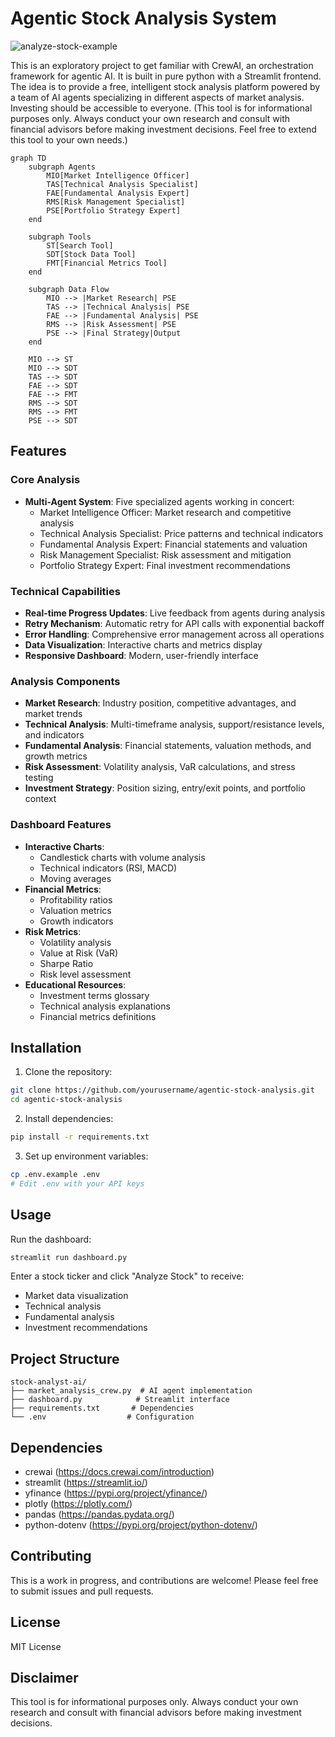 # Agentic Stock Analysis System
![analyze-stock-example](https://github.com/user-attachments/assets/15f0c783-0e6c-45c2-8b30-e0bf4f027f8a)


This is an exploratory project to get familiar with CrewAI, an orchestration framework for agentic AI. It is built in pure python with a Streamlit frontend. The idea is to provide a free, intelligent stock analysis platform powered by a team of AI agents specializing in different aspects of market analysis. Investing should be accessible to everyone.
(This tool is for informational purposes only. Always conduct your own research and consult with financial advisors before making investment decisions. Feel free to extend this tool to your own needs.)

```mermaid
graph TD
    subgraph Agents
        MIO[Market Intelligence Officer]
        TAS[Technical Analysis Specialist]
        FAE[Fundamental Analysis Expert]
        RMS[Risk Management Specialist]
        PSE[Portfolio Strategy Expert]
    end

    subgraph Tools
        ST[Search Tool]
        SDT[Stock Data Tool]
        FMT[Financial Metrics Tool]
    end

    subgraph Data Flow
        MIO --> |Market Research| PSE
        TAS --> |Technical Analysis| PSE
        FAE --> |Fundamental Analysis| PSE
        RMS --> |Risk Assessment| PSE
        PSE --> |Final Strategy|Output
    end

    MIO --> ST
    MIO --> SDT
    TAS --> SDT
    FAE --> SDT
    FAE --> FMT
    RMS --> SDT
    RMS --> FMT
    PSE --> SDT
```

## Features

### Core Analysis
- **Multi-Agent System**: Five specialized agents working in concert:
  - Market Intelligence Officer: Market research and competitive analysis
  - Technical Analysis Specialist: Price patterns and technical indicators
  - Fundamental Analysis Expert: Financial statements and valuation
  - Risk Management Specialist: Risk assessment and mitigation
  - Portfolio Strategy Expert: Final investment recommendations

### Technical Capabilities
- **Real-time Progress Updates**: Live feedback from agents during analysis
- **Retry Mechanism**: Automatic retry for API calls with exponential backoff
- **Error Handling**: Comprehensive error management across all operations
- **Data Visualization**: Interactive charts and metrics display
- **Responsive Dashboard**: Modern, user-friendly interface

### Analysis Components
- **Market Research**: Industry position, competitive advantages, and market trends
- **Technical Analysis**: Multi-timeframe analysis, support/resistance levels, and indicators
- **Fundamental Analysis**: Financial statements, valuation methods, and growth metrics
- **Risk Assessment**: Volatility analysis, VaR calculations, and stress testing
- **Investment Strategy**: Position sizing, entry/exit points, and portfolio context

### Dashboard Features
- **Interactive Charts**: 
  - Candlestick charts with volume analysis
  - Technical indicators (RSI, MACD)
  - Moving averages
- **Financial Metrics**: 
  - Profitability ratios
  - Valuation metrics
  - Growth indicators
- **Risk Metrics**:
  - Volatility analysis
  - Value at Risk (VaR)
  - Sharpe Ratio
  - Risk level assessment
- **Educational Resources**: 
  - Investment terms glossary
  - Technical analysis explanations
  - Financial metrics definitions

## Installation

1. Clone the repository:
```bash
git clone https://github.com/yourusername/agentic-stock-analysis.git
cd agentic-stock-analysis
```

2. Install dependencies:
```bash
pip install -r requirements.txt
```

3. Set up environment variables:
```bash
cp .env.example .env
# Edit .env with your API keys
```

## Usage

Run the dashboard:
```bash
streamlit run dashboard.py
```

Enter a stock ticker and click "Analyze Stock" to receive:
- Market data visualization
- Technical analysis
- Fundamental analysis
- Investment recommendations

## Project Structure

```
stock-analyst-ai/
├── market_analysis_crew.py  # AI agent implementation
├── dashboard.py            # Streamlit interface
├── requirements.txt       # Dependencies
└── .env                  # Configuration
```

## Dependencies

- crewai (https://docs.crewai.com/introduction)
- streamlit (https://streamlit.io/)
- yfinance (https://pypi.org/project/yfinance/)
- plotly (https://plotly.com/)
- pandas (https://pandas.pydata.org/)
- python-dotenv (https://pypi.org/project/python-dotenv/)

## Contributing

This is a work in progress, and contributions are welcome! Please feel free to submit issues and pull requests.

## License

MIT License

## Disclaimer

This tool is for informational purposes only. Always conduct your own research and consult with financial advisors before making investment decisions. 
